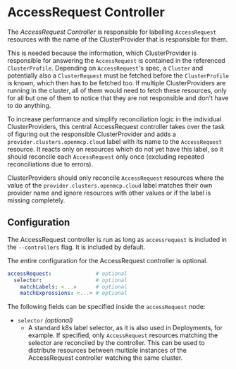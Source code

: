 # AccessRequest Controller

The _AccessRequest Controller_ is responsible for labelling `AccessRequest` resources with the name of the ClusterProvider that is responsible for them.

This is needed because the information, which ClusterProvider is responsible for answering the `AccessRequest` is contained in the referenced `ClusterProfile`. Depending on `AccessRequest`'s spec, a `Cluster` and potentially also a `ClusterRequest` must be fetched before the `ClusterProfile` is known, which then has to be fetched too. If multiple ClusterProviders are running in the cluster, all of them would need to fetch these resources, only for all but one of them to notice that they are not responsible and don't have to do anything.

To increase performance and simplify reconciliation logic in the individual ClusterProviders, this central AccessRequest controller takes over the task of figuring out the responsible ClusterProvider and adds a `provider.clusters.openmcp.cloud` label with its name to the `AccessRequest` resource. It reacts only on resources which do not yet have this label, so it should reconcile each `AccessRequest` only once (excluding repeated reconciliations due to errors).

ClusterProviders should only reconcile `AccessRequest` resources where the value of the `provider.clusters.openmcp.cloud` label matches their own provider name and ignore resources with other values or if the label is missing completely.

## Configuration

The AccessRequest controller is run as long as `accessrequest` is included in the `--controllers` flag. It is included by default.

The entire configuration for the AccessRequest controller is optional.
```yaml
accessRequest:              # optional
  selector:                 # optional
    matchLabels: <...>      # optional
    matchExpressions: <...> # optional
```

The following fields can be specified inside the `accessRequest` node:
- `selector` _(optional)_
  - A standard k8s label selector, as it is also used in Deployments, for example. If specified, only `AccessRequest` resources matching the selector are reconciled by the controller. This can be used to distribute resources between multiple instances of the AccessRequest controller watching the same cluster.
